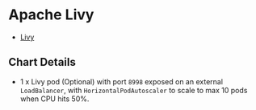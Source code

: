 # Apache Livy

* [Livy](https://livy.apache.org/)

## Chart Details
* 1 x Livy pod (Optional) with port `8998` exposed on an external `LoadBalancer`, with `HorizontalPodAutoscaler` to scale to max 10 pods when CPU hits 50%.
